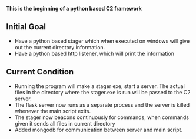 **This is the beginning of a python based C2 framework**

## Initial Goal
- Have a python based stager which when executed on windows will give out the current directory information.
- Have a python based http listener, which will print the information


## Current Condition
- Running the program will make a stager exe, start a server. The actual files in the directory where the stager.exe is run will be passed to the C2 server.
- The flask server now runs as a separate process and the server is killed whenever the main script exits.
- The stager now beacons continuously for commands, when commands given it sends all files in current directory
- Added mongodb for communication between server and main script.